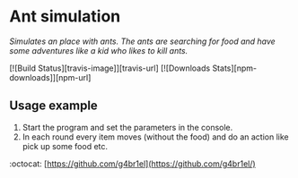 # Ant simulation
*Simulates an place with ants. The ants are searching for food and have some adventures like a kid who likes to kill ants.*

[![Build Status][travis-image]][travis-url]
[![Downloads Stats][npm-downloads]][npm-url]

## Usage example
1. Start the program and set the parameters in the console.
2. In each round every item moves (without the food) and do an action like pick up some food etc.

:octocat: [https://github.com/g4br1el](https://github.com/g4br1el/)
